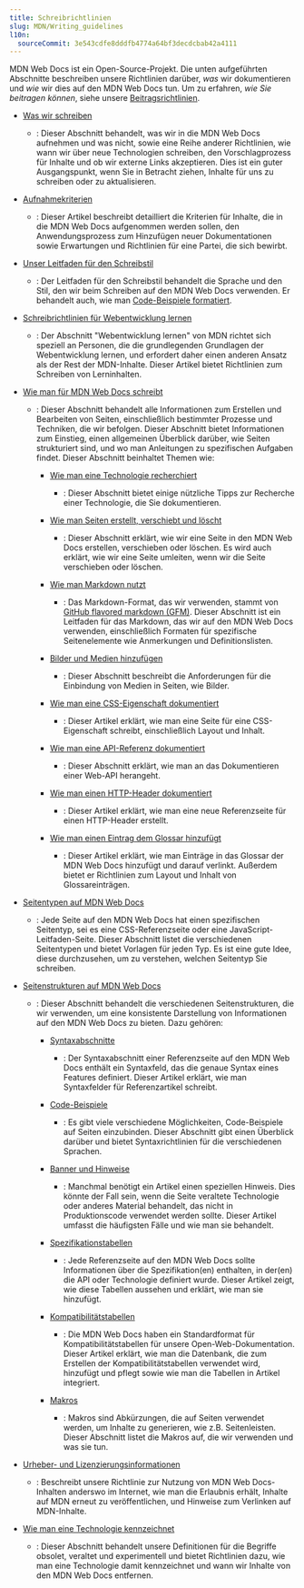 ```yaml
---
title: Schreibrichtlinien
slug: MDN/Writing_guidelines
l10n:
  sourceCommit: 3e543cdfe8dddfb4774a64bf3decdcbab42a4111
---
```


MDN Web Docs ist ein Open-Source-Projekt. Die unten aufgeführten Abschnitte beschreiben unsere Richtlinien darüber, _was_ wir dokumentieren und _wie_ wir dies auf den MDN Web Docs tun. Um zu erfahren, _wie Sie beitragen können_, siehe unsere [Beitragsrichtlinien](/de/docs/MDN/Community).

- [Was wir schreiben](/de/docs/MDN/Writing_guidelines/What_we_write)

  - : Dieser Abschnitt behandelt, was wir in die MDN Web Docs aufnehmen und was nicht, sowie eine Reihe anderer Richtlinien, wie wann wir über neue Technologien schreiben, den Vorschlagprozess für Inhalte und ob wir externe Links akzeptieren. Dies ist ein guter Ausgangspunkt, wenn Sie in Betracht ziehen, Inhalte für uns zu schreiben oder zu aktualisieren.

- [Aufnahmekriterien](/de/docs/MDN/Writing_guidelines/Criteria_for_inclusion)

  - : Dieser Artikel beschreibt detailliert die Kriterien für Inhalte, die in die MDN Web Docs aufgenommen werden sollen, den Anwendungsprozess zum Hinzufügen neuer Dokumentationen sowie Erwartungen und Richtlinien für eine Partei, die sich bewirbt.

- [Unser Leitfaden für den Schreibstil](/de/docs/MDN/Writing_guidelines/Writing_style_guide)

  - : Der Leitfaden für den Schreibstil behandelt die Sprache und den Stil, den wir beim Schreiben auf den MDN Web Docs verwenden. Er behandelt auch, wie man [Code-Beispiele formatiert](/de/docs/MDN/Writing_guidelines/Code_style_guide).

- [Schreibrichtlinien für Webentwicklung lernen](/de/docs/MDN/Writing_guidelines/Learning_content)

  - : Der Abschnitt "Webentwicklung lernen" von MDN richtet sich speziell an Personen, die die grundlegenden Grundlagen der Webentwicklung lernen, und erfordert daher einen anderen Ansatz als der Rest der MDN-Inhalte. Dieser Artikel bietet Richtlinien zum Schreiben von Lerninhalten.

- [Wie man für MDN Web Docs schreibt](/de/docs/MDN/Writing_guidelines/Howto)

  - : Dieser Abschnitt behandelt alle Informationen zum Erstellen und Bearbeiten von Seiten, einschließlich bestimmter Prozesse und Techniken, die wir befolgen. Dieser Abschnitt bietet Informationen zum Einstieg, einen allgemeinen Überblick darüber, wie Seiten strukturiert sind, und wo man Anleitungen zu spezifischen Aufgaben findet. Dieser Abschnitt beinhaltet Themen wie:

    - [Wie man eine Technologie recherchiert](/de/docs/MDN/Writing_guidelines/Howto/Research_technology)

      - : Dieser Abschnitt bietet einige nützliche Tipps zur Recherche einer Technologie, die Sie dokumentieren.

    - [Wie man Seiten erstellt, verschiebt und löscht](/de/docs/MDN/Writing_guidelines/Howto/Creating_moving_deleting)

      - : Dieser Abschnitt erklärt, wie wir eine Seite in den MDN Web Docs erstellen, verschieben oder löschen. Es wird auch erklärt, wie wir eine Seite umleiten, wenn wir die Seite verschieben oder löschen.

    - [Wie man Markdown nutzt](/de/docs/MDN/Writing_guidelines/Howto/Markdown_in_MDN)

      - : Das Markdown-Format, das wir verwenden, stammt von [GitHub flavored markdown (GFM)](https://github.github.com/gfm/). Dieser Abschnitt ist ein Leitfaden für das Markdown, das wir auf den MDN Web Docs verwenden, einschließlich Formaten für spezifische Seitenelemente wie Anmerkungen und Definitionslisten.

    - [Bilder und Medien hinzufügen](/de/docs/MDN/Writing_guidelines/Howto/Images_media)

      - : Dieser Abschnitt beschreibt die Anforderungen für die Einbindung von Medien in Seiten, wie Bilder.

    - [Wie man eine CSS-Eigenschaft dokumentiert](/de/docs/MDN/Writing_guidelines/Howto/Document_a_CSS_property)

      - : Dieser Artikel erklärt, wie man eine Seite für eine CSS-Eigenschaft schreibt, einschließlich Layout und Inhalt.

    - [Wie man eine API-Referenz dokumentiert](/de/docs/MDN/Writing_guidelines/Howto/Write_an_api_reference)

      - : Dieser Abschnitt erklärt, wie man an das Dokumentieren einer Web-API herangeht.

    - [Wie man einen HTTP-Header dokumentiert](/de/docs/MDN/Writing_guidelines/Howto/Document_an_HTTP_header)

      - : Dieser Artikel erklärt, wie man eine neue Referenzseite für einen HTTP-Header erstellt.

    - [Wie man einen Eintrag dem Glossar hinzufügt](/de/docs/MDN/Writing_guidelines/Howto/Write_a_new_entry_in_the_glossary)
      - : Dieser Artikel erklärt, wie man Einträge in das Glossar der MDN Web Docs hinzufügt und darauf verlinkt. Außerdem bietet er Richtlinien zum Layout und Inhalt von Glossareinträgen.

- [Seitentypen auf MDN Web Docs](/de/docs/MDN/Writing_guidelines/Page_structures/Page_types)

  - : Jede Seite auf den MDN Web Docs hat einen spezifischen Seitentyp, sei es eine CSS-Referenzseite oder eine JavaScript-Leitfaden-Seite. Dieser Abschnitt listet die verschiedenen Seitentypen und bietet Vorlagen für jeden Typ. Es ist eine gute Idee, diese durchzusehen, um zu verstehen, welchen Seitentyp Sie schreiben.

- [Seitenstrukturen auf MDN Web Docs](/de/docs/MDN/Writing_guidelines/Page_structures)

  - : Dieser Abschnitt behandelt die verschiedenen Seitenstrukturen, die wir verwenden, um eine konsistente Darstellung von Informationen auf den MDN Web Docs zu bieten. Dazu gehören:

    - [Syntaxabschnitte](/de/docs/MDN/Writing_guidelines/Page_structures/Syntax_sections)

      - : Der Syntaxabschnitt einer Referenzseite auf den MDN Web Docs enthält ein Syntaxfeld, das die genaue Syntax eines Features definiert. Dieser Artikel erklärt, wie man Syntaxfelder für Referenzartikel schreibt.

    - [Code-Beispiele](/de/docs/MDN/Writing_guidelines/Page_structures/Code_examples)

      - : Es gibt viele verschiedene Möglichkeiten, Code-Beispiele auf Seiten einzubinden. Dieser Abschnitt gibt einen Überblick darüber und bietet Syntaxrichtlinien für die verschiedenen Sprachen.

    - [Banner und Hinweise](/de/docs/MDN/Writing_guidelines/Page_structures/Banners_and_notices)

      - : Manchmal benötigt ein Artikel einen speziellen Hinweis. Dies könnte der Fall sein, wenn die Seite veraltete Technologie oder anderes Material behandelt, das nicht in Produktionscode verwendet werden sollte. Dieser Artikel umfasst die häufigsten Fälle und wie man sie behandelt.

    - [Spezifikationstabellen](/de/docs/MDN/Writing_guidelines/Page_structures/Specification_tables)

      - : Jede Referenzseite auf den MDN Web Docs sollte Informationen über die Spezifikation(en) enthalten, in der(en) die API oder Technologie definiert wurde. Dieser Artikel zeigt, wie diese Tabellen aussehen und erklärt, wie man sie hinzufügt.

    - [Kompatibilitätstabellen](/de/docs/MDN/Writing_guidelines/Page_structures/Compatibility_tables)

      - : Die MDN Web Docs haben ein Standardformat für Kompatibilitätstabellen für unsere Open-Web-Dokumentation. Dieser Artikel erklärt, wie man die Datenbank, die zum Erstellen der Kompatibilitätstabellen verwendet wird, hinzufügt und pflegt sowie wie man die Tabellen in Artikel integriert.

    - [Makros](/de/docs/MDN/Writing_guidelines/Page_structures/Macros)
      - : Makros sind Abkürzungen, die auf Seiten verwendet werden, um Inhalte zu generieren, wie z.B. Seitenleisten. Dieser Abschnitt listet die Makros auf, die wir verwenden und was sie tun.

- [Urheber- und Lizenzierungsinformationen](/de/docs/MDN/Writing_guidelines/Attrib_copyright_license)

  - : Beschreibt unsere Richtlinie zur Nutzung von MDN Web Docs-Inhalten anderswo im Internet, wie man die Erlaubnis erhält, Inhalte auf MDN erneut zu veröffentlichen, und Hinweise zum Verlinken auf MDN-Inhalte.

- [Wie man eine Technologie kennzeichnet](/de/docs/MDN/Writing_guidelines/Experimental_deprecated_obsolete)
  - : Dieser Abschnitt behandelt unsere Definitionen für die Begriffe obsolet, veraltet und experimentell und bietet Richtlinien dazu, wie man eine Technologie damit kennzeichnet und wann wir Inhalte von den MDN Web Docs entfernen.
